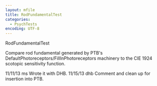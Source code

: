 ```yaml
---
layout: mfile
title: RodFundamentalTest
categories:
  - PsychTests
encoding: UTF-8
---
```


RodFundamentalTest

Compare rod fundamental generated by PTB's DefaultPhotoreceptors/FillInPhotoreceptors
machinery to the CIE 1924 scotopic sensitivity function.

11/11/13  ms   Wrote it with DHB.
11/15/13  dhb  Comment and clean up for insertion into PTB.